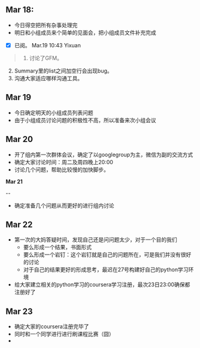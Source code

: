 
**Mar 18**:
----
* 今日得空把所有杂事处理完  
* 明日和小组成员来个简单的见面会，把小组成员文件补充完成  
- [x] 已阅。 Mar.19 10:43 Yixuan  

> 1. 讨论了GFM。  
2. Summary里的list之间加空行会出现bug。  
3. 沟通大家适应哪样沟通工具。  

**Mar 19**
---
* 今日确定明天的小组成员列表问题
* 由于小组成员讨论问题的积极性不高，所以准备来次小组会议

**Mar 20**
--
* 开了组内第一次群体会议，确定了以googlegroup为主，微信为副的交流方式
* 确定大家讨论时间：周二及周四晚上20:00
* 讨论几个问题，帮助比较慢的加快脚步。

**Mar 21**

--
* 确定准备几个问题从而更好的进行组内讨论

**Mar 22**
--
* 第一次的大妈答疑时间，发现自己还是问问题太少，对于一个目的我们
     * 要么形成一个结果，书面形式
     * 要么形成一个岩钉：这个岩钉就是自己的问题所在，可是我们并没有很好的讨论
     * 对于自己的结果更好的形成思考，最迟在27号构建好自己的python学习环境
* 给大家建立相关的python学习的coursera学习注册，最次23日23:00确保都注册好了

**Mar 23**
--
* 确定大家的coursera注册完毕了
* 同时和一个同学进行进行刷课程比赛（囧）
* 
